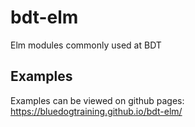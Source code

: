 # bdt-elm
Elm modules commonly used at BDT

## Examples
Examples can be viewed on github pages: https://bluedogtraining.github.io/bdt-elm/